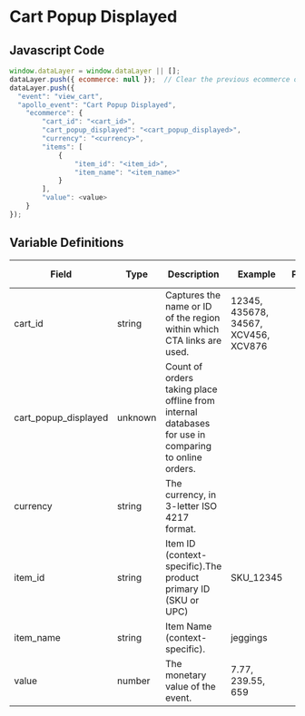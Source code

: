 # Cart Popup Displayed

### 

## Javascript Code
```js
window.dataLayer = window.dataLayer || [];
dataLayer.push({ ecommerce: null });  // Clear the previous ecommerce object.;;
dataLayer.push({
  "event": "view_cart",
  "apollo_event": "Cart Popup Displayed",
    "ecommerce": {
        "cart_id": "<cart_id>",
        "cart_popup_displayed": "<cart_popup_displayed>",
        "currency": "<currency>",
        "items": [
            {
                "item_id": "<item_id>",
                "item_name": "<item_name>"
            }
        ],
        "value": <value>
    }
});
```

## Variable Definitions

|Field|Type|Description|Example|Pattern|Min Length|Max Length|Minimum|Maximum|Multiple Of|
| --- | --- | --- | --- | --- | --- | --- | --- | --- | --- |
|cart_id|string|Captures the name or ID of the region within which CTA links are used.|12345, 435678, 34567, XCV456, XCV876|||||||
|cart_popup_displayed|unknown|Count of orders taking place offline from internal databases for use in comparing to online orders.||||||||
|currency|string|The currency, in 3-letter ISO 4217 format.||||||||
|item_id|string|Item ID \(context-specific\).The product primary ID \(SKU or UPC\) |SKU\_12345|||||||
|item_name|string|Item Name \(context-specific\).|jeggings|||||||
|value|number|The monetary value of the event.	|7.77, 239.55, 659|||||||




